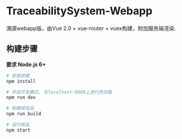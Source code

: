 # TraceabilitySystem-Webapp

溯源webapp版，由Vue 2.0 + vue-router + vuex构建，附加服务端渲染.


## 构建步骤

**要求 Node.js 6+**

``` bash
# 安装依赖
npm install

# 开启开发模式, 在localhost:8080上进行热加载
npm run dev

# 构建成成品
npm run build

# 运行成品
npm start
```
